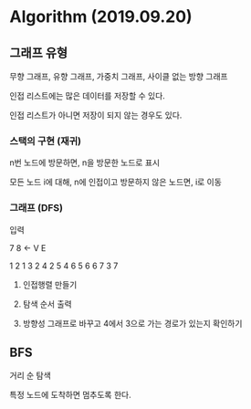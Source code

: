 # Algorithm (2019.09.20)

## 그래프 유형

무향 그래프, 유향 그래프, 가중치 그래프, 사이클 없는 방향 그래프

인접 리스트에는 많은 데이터를 저장할 수 있다.

인접 리스트가 아니면 저장이 되지 않는 경우도 있다.



### 스택의 구현 (재귀)

n번 노드에 방문하면, n을 방문한 노드로 표시

모든 노드 i에 대해, n에 인접이고 방문하지 않은 노드면, i로 이동



### 그래프 (DFS)

입력

7 8 <- V E

1 2 1 3 2 4 2 5 4 6 5 6 6 7 3 7

1) 인접행렬 만들기

2) 탐색 순서 출력

3) 방향성 그래프로 바꾸고 4에서 3으로 가는 경로가 있는지 확인하기



## BFS

거리 순 탐색

특정 노드에 도착하면 멈추도록 한다.

